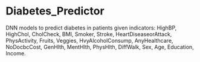 # Diabetes_Predictor

DNN models to predict diabetes in patients given indicators: HighBP,	HighChol,	CholCheck,	BMI,	Smoker,	Stroke,	HeartDiseaseorAttack,	PhysActivity,	Fruits,	Veggies,	HvyAlcoholConsump,	AnyHealthcare,	NoDocbcCost,	GenHlth,	MentHlth,	PhysHlth,	DiffWalk,	Sex,	Age,	Education,	Income.
